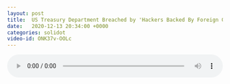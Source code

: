 ```yaml
---
layout: post
title:  US Treasury Department Breached by 'Hackers Backed By Foreign Government'
date:   2020-12-13 20:34:00 +0000
categories: solidot
video-id: ONK37v-OOLc
---
```


<audio src="/assets/201578e523674b8732c62db0b1393162.mp3" style="width: 100%;" controls></audio>

